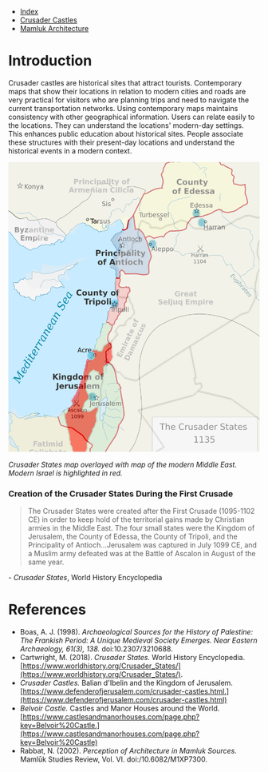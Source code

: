 * [Index](index.md)
* [Crusader Castles](crusader-castle.md)
* [Mamluk Architecture](mamluk.md)

# Introduction

Crusader castles are historical sites that attract tourists. Contemporary maps that show their locations in relation to modern cities and roads are very practical for visitors who are planning trips and need to navigate the current transportation networks. Using contemporary maps maintains consistency with other geographical information. Users can relate easily to the locations. They can understand the locations' modern-day settings. This enhances public education about historical sites. People associate these structures with their present-day locations and understand the historical events in a modern context.

![overlay](overlay.png)

*Crusader States map overlayed with map of the modern Middle East. Modern Israel is highlighted in red.*

### Creation of the Crusader States During the First Crusade

> The Crusader States were created after the First Crusade (1095-1102 CE) in order to keep hold of the territorial gains made by Christian armies in the Middle East. The four small states were the Kingdom of Jerusalem, the County of Edessa, the County of Tripoli, and the Principality of Antioch...Jerusalem was captured in July 1099 CE, and a Muslim army defeated was at the Battle of Ascalon in August of the same year.

\- *Crusader States*, World History Encyclopedia

# References

* Boas, A. J. (1998). *Archaeological Sources for the History of Palestine: The Frankish Period: A Unique Medieval Society Emerges. Near Eastern Archaeology, 61(3), 138.* doi:10.2307/3210688.
* Cartwright, M. (2018). *Crusader States.* World History Encyclopedia. [https://www.worldhistory.org/Crusader_States/](https://www.worldhistory.org/Crusader_States/).
* *Crusader Castles.* Balian d'Ibelin and the Kingdom of Jerusalem. [https://www.defenderofjerusalem.com/crusader-castles.html.](https://www.defenderofjerusalem.com/crusader-castles.html)
* *Belvoir Castle.* Castles and Manor Houses around the World. [https://www.castlesandmanorhouses.com/page.php?key=Belvoir%20Castle.](https://www.castlesandmanorhouses.com/page.php?key=Belvoir%20Castle)
* Rabbat, N. (2002). *Perception of Architecture in Mamluk Sources.* Mamlūk Studies Review, Vol. VI. doi:/10.6082/M1XP7300.